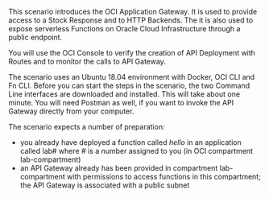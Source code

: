 This scenario introduces the OCI Application Gateway. It is used to provide access to a Stock Response and to HTTP Backends. The  it is also used to expose serverless Functions on Oracle Cloud Infrastructure through a public endpoint. 

You will use the OCI Console to verify the creation of API Deployment with Routes and to monitor the calls to API Gateway.

The scenario uses an Ubuntu 18.04 environment with Docker, OCI CLI and Fn CLI. Before you can start the steps in the scenario, the two Command Line interfaces are downloaded and installed. This will take about one minute. You will need Postman as well, if you want to invoke the API Gateway directly from your computer.

The scenario expects a number of preparation:
* you already have deployed a function called *hello* in an application called lab# where # is a number assigned to you (in OCI compartment lab-compartment)
* an API Gateway already has been provided in compartment lab-compartment with permissions to access functions in this compartment; the API Gateway is associated with a public subnet 
